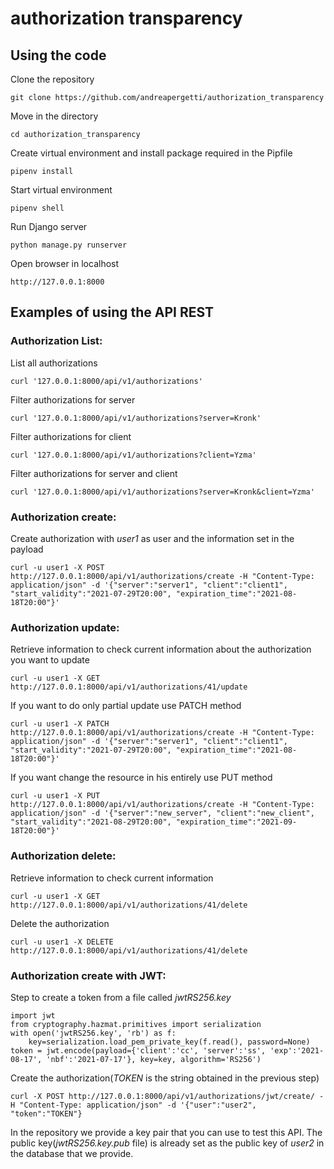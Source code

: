 # authorization transparency

## Using the code
Clone the repository
```
git clone https://github.com/andreapergetti/authorization_transparency
```
Move in the directory <br>
```
cd authorization_transparency
```
Create virtual environment and install package required in the Pipfile
```
pipenv install
```
Start virtual environment
```
pipenv shell
```
Run Django server
```
python manage.py runserver
```
Open browser in localhost
```
http://127.0.0.1:8000
```

## Examples of using the API REST
### Authorization List:<br>
List all authorizations
```
curl '127.0.0.1:8000/api/v1/authorizations'
```
Filter authorizations for server
```
curl '127.0.0.1:8000/api/v1/authorizations?server=Kronk'
```
Filter authorizations for client
```
curl '127.0.0.1:8000/api/v1/authorizations?client=Yzma'
```
Filter authorizations for server and client
```
curl '127.0.0.1:8000/api/v1/authorizations?server=Kronk&client=Yzma'
```

### Authorization create:
Create authorization with *user1* as user and the information set in the payload
```
curl -u user1 -X POST http://127.0.0.1:8000/api/v1/authorizations/create -H "Content-Type: application/json" -d '{"server":"server1", "client":"client1", "start_validity":"2021-07-29T20:00", "expiration_time":"2021-08-18T20:00"}'
```

### Authorization update:
Retrieve information to check current information about the authorization you want to update
```
curl -u user1 -X GET http://127.0.0.1:8000/api/v1/authorizations/41/update
```
If you want to do only partial update use PATCH method
```
curl -u user1 -X PATCH http://127.0.0.1:8000/api/v1/authorizations/create -H "Content-Type: application/json" -d '{"server":"server1", "client":"client1", "start_validity":"2021-07-29T20:00", "expiration_time":"2021-08-18T20:00"}'
```
If you want change the resource in his entirely use PUT method
```
curl -u user1 -X PUT http://127.0.0.1:8000/api/v1/authorizations/create -H "Content-Type: application/json" -d '{"server":"new_server", "client":"new_client", "start_validity":"2021-08-29T20:00", "expiration_time":"2021-09-18T20:00"}'
```

### Authorization delete:
Retrieve information to check current information
```
curl -u user1 -X GET http://127.0.0.1:8000/api/v1/authorizations/41/delete
```
Delete the authorization
```
curl -u user1 -X DELETE http://127.0.0.1:8000/api/v1/authorizations/41/delete
```

### Authorization create with JWT:
Step to create a token from a file called *jwtRS256.key*
```
import jwt
from cryptography.hazmat.primitives import serialization
with open('jwtRS256.key', 'rb') as f:
	key=serialization.load_pem_private_key(f.read(), password=None)
token = jwt.encode(payload={'client':'cc', 'server':'ss', 'exp':'2021-08-17', 'nbf':'2021-07-17'}, key=key, algorithm='RS256')
```

Create the authorization(*TOKEN* is the string obtained in the previous step)
```
curl -X POST http://127.0.0.1:8000/api/v1/authorizations/jwt/create/ -H "Content-Type: application/json" -d '{"user":"user2", "token":"TOKEN"}
```

In the repository we provide a key pair that you can use to test this API. The public key(*jwtRS256.key.pub* file) is already set as the public key of *user2* in the database that we provide.
